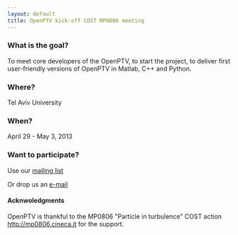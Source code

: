 ```yaml
---
layout: default
title: OpenPTV kick-off COST MP0806 meeting
---
```



### What is the goal?

To meet core developers of the OpenPTV, to start the project, to deliver first user-friendly versions of OpenPTV in Matlab, C++ and Python. 

### Where?

Tel Aviv University

### When? 

April 29 - May 3, 2013

### Want to participate?

Use our [mailing list](https://groups.google.com/forum/#!forum/openptv)

Or drop us an [e-mail](openptv@gmail.com)


#### Acknwoledgments
OpenPTV is thankful to the MP0806 "Particle in turbulence" COST action <http://mp0806.cineca.it> for the support.



